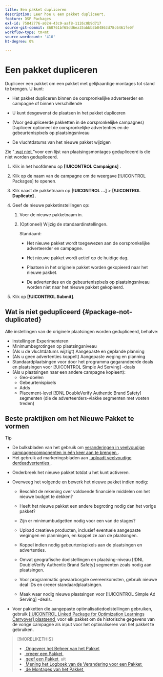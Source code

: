 ```yaml
---
title: Een pakket dupliceren
description: Leer hoe u een pakket dupliceert.
feature: DSP Packages
exl-id: 75842776-a024-43c9-aaf8-1126c0b9d717
source-git-commit: 860761bf65dd6ea35abbb3b04863d78c6461fe0f
workflow-type: tm+mt
source-wordcount: '410'
ht-degree: 0%

---
```


# Een pakket dupliceren

Dupliceer een pakket om een pakket met gelijkaardige montages tot stand te brengen. U kunt:

* Het pakket dupliceren binnen de oorspronkelijke adverteerder en campagne of binnen verschillende

* U kunt desgewenst de plaatsen in het pakket dupliceren

* (Voor gedupliceerde pakketten in de oorspronkelijke campagnes) Dupliceer optioneel de oorspronkelijke advertenties en de gebeurtenispixels op plaatsingsniveau

* De vluchtdatums van het nieuwe pakket wijzigen

Zie &quot;[&#x200B; wat niet &#x200B;](#package-not-duplicated)&quot;voor een lijst van plaatsingsmontages gedupliceerd is die niet worden gedupliceerd.

1. Klik in het hoofdmenu op **[!UICONTROL Campaigns]** .

1. Klik op de naam van de campagne om de weergave [!UICONTROL Packages] te openen.

1. Klik naast de pakketnaam op **[!UICONTROL ...]** > **[!UICONTROL Duplicate]** .

1. Geef de nieuwe pakketinstellingen op:

   1. Voer de nieuwe pakketnaam in.

   1. (Optioneel) Wijzig de standaardinstellingen.

      Standaard:

      * Het nieuwe pakket wordt toegewezen aan de oorspronkelijke adverteerder en campagne.

      * Het nieuwe pakket wordt actief op de huidige dag.<!-- and the flight continues for NN  days. -->

      * Plaatsen in het originele pakket worden gekopieerd naar het nieuwe pakket.

      * De advertenties en de gebeurtenispixels op plaatsingsniveau worden niet naar het nieuwe pakket gekopieerd.

1. Klik op **[!UICONTROL Submit]**.

## Wat is niet gedupliceerd {#package-not-duplicated}

Alle instellingen van de originele plaatsingen worden gedupliceerd, behalve:

* Instellingen Experimenteren
* Minimumbegrotingen op plaatsingsniveau
* (Als u de vluchtdatums wijzigt) Aangepaste en geplande planning
* (Als u geen advertenties koppelt) Aangepaste weging en planning
* Standaardplaatsingen voor door het programma gegarandeerde deals en plaatsingen voor [!UICONTROL Simple Ad Serving] -deals
* (Als u plaatsingen naar een andere campagne kopieert):
   * Geo-doelen
   * Gebeurtenispixels
   * Adds
   * Placement-level [!DNL DoubleVerify Authentic Brand Safety] segmenten (die de adverteerders-vlakke segmenten met voeten treden)

## Beste praktijken om het Nieuwe Pakket te vormen

>[!TIP]
>
>* De bulksbladen van het gebruik om [&#x200B; veranderingen in veelvoudige campagnecomponenten in één keer aan te brengen &#x200B;](/help/dsp/campaign-management/campaign-components-review-edit.md).
>* Het gebruik ad markeringsbladen aan [&#x200B; uploadt veelvoudige derdeadvertenties &#x200B;](/help/dsp/campaign-management/ads/ad-create-multiple.md).

* Onderbreek het nieuwe pakket totdat u het kunt activeren.

* Overweeg het volgende en bewerk het nieuwe pakket indien nodig:

   * Beschikt de rekening over voldoende financiële middelen om het nieuwe budget te dekken?

   * Heeft het nieuwe pakket een andere begroting nodig dan het vorige pakket?

   * Zijn er minimumbudgetten nodig voor een van de stages?

   * Upload creatieve producten, inclusief eventuele aangepaste wegingen en planningen, en koppel ze aan de plaatsingen.

   * Koppel indien nodig gebeurtenispixels aan de plaatsingen en advertenties.

   * Omvat geografische doelstellingen en plaatsing-niveau [!DNL DoubleVerify Authentic Brand Safety] segmenten zoals nodig aan plaatsingen.

   * Voor programmatic gewaarborgde overeenkomsten, gebruik nieuwe deal IDs en creeer standaardplaatsingen.

   * Maak waar nodig nieuwe plaatsingen voor [!UICONTROL Simple Ad Serving] -deals.

* Voor pakketten die aangepaste optimalisatiedoelstellingen gebruiken, gebruik [[!UICONTROL Linked Package for Optimization Learnings Carryover] plaatsend &#x200B;](/help/dsp/campaign-management/packages/package-settings.md) voor elk pakket om de historische gegevens van de vorige campagne als input voor het optimaliseren van het pakket te gebruiken.

>[!MORELIKETHIS]
>
>* [&#x200B; Ongeveer het Beheer van het Pakket &#x200B;](package-about.md)
>* [&#x200B; creeer een Pakket &#x200B;](package-create.md)
>* [&#x200B; geef een Pakket &#x200B;](package-edit.md) uit
>* [&#x200B; Mening het Logboek van de Verandering voor een Pakket &#x200B;](package-change-log.md)
>* [&#x200B; de Montages van het Pakket &#x200B;](package-settings.md)
